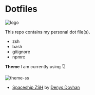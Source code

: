 # Dotfiles

![logo](https://dotfiles.github.io/images/dotfiles-logo.png)

This repo contains my personal dot file(s).

- zsh
- bash
- gitignore
- npmrc

**Theme** I am currently using 👇

![theme-ss](https://api.getmakerlog.com/media/uploads/tasks/2018/11/26/Screenshot_2018-11-26_at_12.17.09_PM.png)

- [Spaceship ZSH](https://github.com/denysdovhan/spaceship-prompt) by [Denys Dovhan](https://github.com/denysdovhan)
